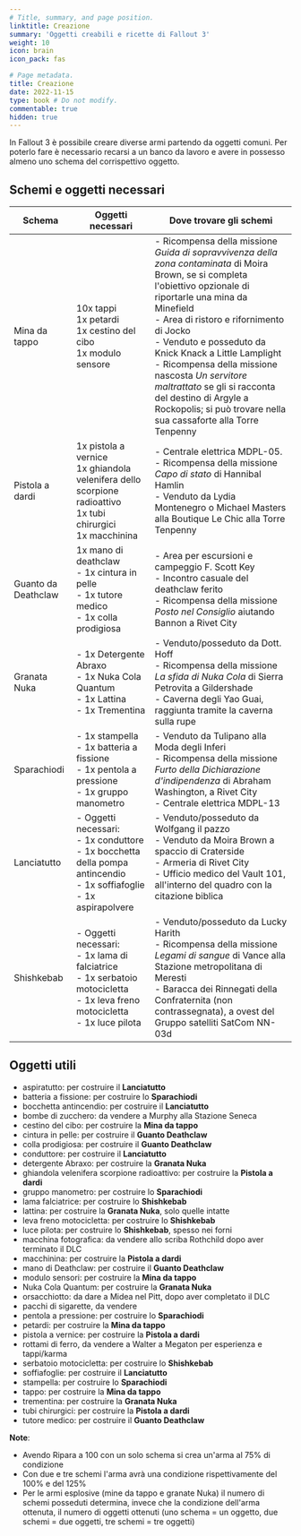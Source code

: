 ```yaml
---
# Title, summary, and page position.
linktitle: Creazione
summary: 'Oggetti creabili e ricette di Fallout 3'
weight: 10
icon: brain
icon_pack: fas

# Page metadata.
title: Creazione
date: 2022-11-15
type: book # Do not modify.
commentable: true
hidden: true
---
```


<div class="fo3">

In Fallout 3 è possibile creare diverse armi partendo da oggetti comuni. Per poterlo fare è necessario recarsi a un banco da lavoro e avere in possesso almeno uno schema del corrispettivo oggetto.

## Schemi e oggetti necessari


| Schema              | Oggetti necessari                                                                                                                           | Dove trovare gli schemi                                                                                                                                                                                                                                                                                                                                                                                                                                                 |
| ------------------- | ------------------------------------------------------------------------------------------------------------------------------------------- | ----------------------------------------------------------------------------------------------------------------------------------------------------------------------------------------------------------------------------------------------------------------------------------------------------------------------------------------------------------------------------------------------------------------------------------------------------------------------- |
| Mina da tappo       | 10x tappi <br />1x petardi <br />1x cestino del cibo <br />1x modulo sensore                                                                | - Ricompensa della missione *Guida di sopravvivenza della zona contaminata* di Moira Brown, se si completa l'obiettivo opzionale di riportarle una mina da Minefield <br />- Area di ristoro e rifornimento di Jocko <br />- Venduto e posseduto da Knick Knack a Little Lamplight <br />- Ricompensa della missione nascosta *Un servitore maltrattato* se gli si racconta del destino di Argyle a Rockopolis; si può trovare nella sua cassaforte alla Torre Tenpenny |
| Pistola a dardi     | 1x pistola a vernice<br />1x ghiandola velenifera dello scorpione radioattivo<br />1x tubi chirurgici<br />1x macchinina                    | - Centrale elettrica MDPL-05.<br />- Ricompensa della missione *Capo di stato* di Hannibal Hamlin<br /> - Venduto da Lydia Montenegro o Michael Masters alla Boutique Le Chic alla Torre Tenpenny                                                                                                                                                                                                                                                                       |
| Guanto da Deathclaw | 1x mano di deathclaw<br />- 1x cintura in pelle<br />- 1x tutore medico<br />- 1x colla prodigiosa                                          | - Area per escursioni e campeggio F. Scott Key<br />- Incontro casuale del deathclaw ferito<br />- Ricompensa della missione *Posto nel Consiglio* aiutando Bannon a Rivet City<br />                                                                                                                                                                                                                                                                                   |
| Granata Nuka        | - 1x Detergente Abraxo<br />- 1x Nuka Cola Quantum<br />- 1x Lattina<br />- 1x Trementina                                                   | - Venduto/posseduto da Dott. Hoff<br />- Ricompensa della missione *La sfida di Nuka Cola* di Sierra Petrovita a Gildershade <br />- Caverna degli Yao Guai, raggiunta tramite la caverna sulla rupe<br />                                                                                                                                                                                                                                                              |
| Sparachiodi         | - 1x stampella<br />- 1x batteria a fissione<br />- 1x pentola a pressione<br />- 1x gruppo manometro                                       | - Venduto da Tulipano alla Moda degli Inferi<br />- Ricompensa della missione *Furto della Dichiarazione d'indipendenza* di Abraham Washington, a Rivet City<br />- Centrale elettrica MDPL-13<br />                                                                                                                                                                                                                                                                    |
| Lanciatutto         | - Oggetti necessari:<br />- 1x conduttore<br />- 1x bocchetta della pompa antincendio<br />- 1x soffiafoglie<br />- 1x aspirapolvere        | - Venduto/posseduto da Wolfgang il pazzo<br />- Venduto da Moira Brown a spaccio di Craterside<br />- Armeria di Rivet City<br />- Ufficio medico del Vault 101, all'interno del quadro con la citazione biblica<br /><br />                                                                                                                                                                                                                                            |
| Shishkebab          | - Oggetti necessari:<br />- 1x lama di falciatrice<br />- 1x serbatoio motocicletta<br />- 1x leva freno motocicletta<br />- 1x luce pilota | - Venduto/posseduto da Lucky Harith<br />- Ricompensa della missione *Legami di sangue* di Vance alla Stazione metropolitana di Meresti<br />- Baracca dei Rinnegati della Confraternita (non contrassegnata), a ovest del Gruppo satelliti SatCom NN-03d                                                                                                                                                                                                               |
                                                                                                                                                                                                                                                                                                                                                                                                                                                                                                       

## Oggetti utili

* aspiratutto: per costruire il **Lanciatutto**
* batteria a fissione: per costruire lo **Sparachiodi**
* bocchetta antincendio: per costruire il **Lanciatutto**
* bombe di zucchero: da vendere a Murphy alla Stazione Seneca
* cestino del cibo: per costruire la **Mina da tappo**
* cintura in pelle: per costruire il **Guanto Deathclaw**
* colla prodigiosa: per costruire il **Guanto Deathclaw**
* conduttore: per costruire il **Lanciatutto**
* detergente Abraxo: per costruire la **Granata Nuka**
* ghiandola velenifera scorpione radioattivo: per costruire la **Pistola a dardi**
* gruppo manometro: per costruire lo **Sparachiodi**
* lama falciatrice: per costruire lo **Shishkebab**
* lattina: per costruire la **Granata Nuka**, solo quelle intatte
* leva freno motocicletta: per costruire lo **Shishkebab**
* luce pilota: per costruire lo **Shishkebab**, spesso nei forni
* macchina fotografica: da vendere allo scriba Rothchild dopo aver terminato il DLC 
* macchinina: per costruire la **Pistola a dardi**
* mano di Deathclaw: per costruire il **Guanto Deathclaw**
* modulo sensori: per costruire la **Mina da tappo**
* Nuka Cola Quantum: per costruire la **Granata Nuka**
* orsacchiotto: da dare a Midea nel Pitt, dopo aver completato il DLC
* pacchi di sigarette, da vendere
* pentola a pressione: per costruire lo **Sparachiodi**
* petardi: per costruire la **Mina da tappo**
* pistola a vernice: per costruire la **Pistola a dardi**
* rottami di ferro, da vendere a Walter a Megaton per esperienza e tappi/karma
* serbatoio motocicletta: per costruire lo **Shishkebab**
* soffiafoglie: per costruire il **Lanciatutto**
* stampella: per costruire lo **Sparachiodi**
* tappo: per costruire la **Mina da tappo**
* trementina: per costruire la **Granata Nuka**
* tubi chirurgici: per costruire la **Pistola a dardi**
* tutore medico: per costruire il **Guanto Deathclaw**




**Note**:
- Avendo Ripara a 100 con un solo schema si crea un'arma al 75% di condizione
- Con due e tre schemi l'arma avrà una condizione rispettivamente del 100% e del 125%
- Per le armi esplosive (mine da tappo e granate Nuka) il numero di schemi posseduti determina, invece che la condizione dell'arma ottenuta, il numero di oggetti ottenuti (uno schema = un oggetto, due schemi = due oggetti, tre schemi = tre oggetti)

</div>